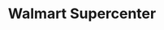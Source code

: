 ---
title: "Walmart Supercenter"
url: /houma/walmart-supercenter-grand-caillou-road/
shop: Supermarkt
---